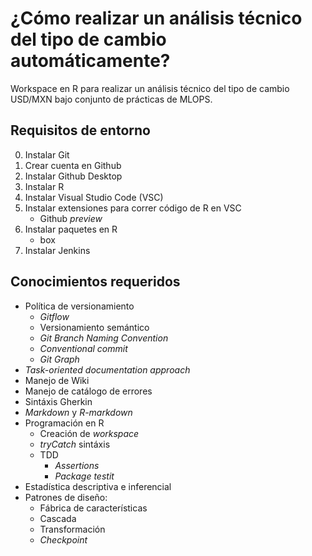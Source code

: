 # ¿Cómo realizar un análisis técnico del tipo de cambio automáticamente?
Workspace en R para realizar un análisis técnico del tipo de cambio USD/MXN bajo conjunto de prácticas  de MLOPS.
## Requisitos de entorno 
0. Instalar Git
1. Crear cuenta en Github
2. Instalar Github Desktop
3. Instalar R
4. Instalar Visual Studio Code (VSC)
5. Instalar extensiones para correr código de R en VSC
    - Github _preview_
6. Instalar paquetes en R
    - box
7. Instalar Jenkins
## Conocimientos requeridos
* Política de versionamiento
    - _Gitflow_  
    - Versionamiento semántico
    - _Git Branch Naming Convention_
    - _Conventional commit_
    - _Git Graph_
* _Task-oriented documentation approach_
* Manejo de Wiki
* Manejo de catálogo de errores
* Sintáxis Gherkin
* _Markdown_ y _R-markdown_
* Programación en R
    - Creación de _workspace_
    - _tryCatch_ sintáxis
    - TDD
        * _Assertions_
        * _Package testit_
* Estadística descriptiva e inferencial 
* Patrones de diseño: 
    - Fábrica de características
    - Cascada
    - Transformación
    - _Checkpoint_



